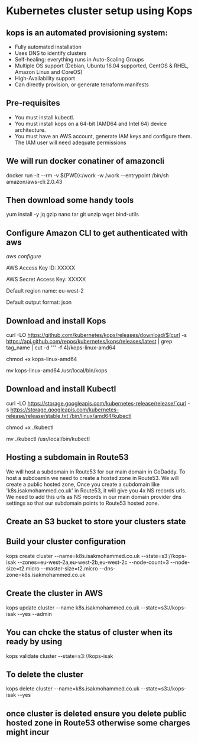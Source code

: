# Kubernetes cluster setup using Kops

## kops is an automated provisioning system:
* Fully automated installation
* Uses DNS to identify clusters
* Self-healing: everything runs in Auto-Scaling Groups
* Multiple OS support (Debian, Ubuntu 16.04 supported, CentOS & RHEL, Amazon Linux and CoreOS)
* High-Availability support
* Can directly provision, or generate terraform manifests 

## Pre-requisites
* You must install kubectl.
* You must install kops on a 64-bit (AMD64 and Intel 64) device architecture.
* You must have an AWS account, generate IAM keys and configure them. The IAM user will need adequate permissions



## We will run docker conatiner of amazoncli
docker run -it --rm -v ${PWD}:/work -w /work --entrypoint /bin/sh amazon/aws-cli:2.0.43

## Then download some handy tools 
yum install -y jq gzip nano tar git unzip wget bind-utils

## Configure Amazon CLI to get authenticated with aws

*aws configure*

AWS Access Key ID: XXXXX

AWS Secret Access Key: XXXXX

Default region name: eu-west-2

Default output format: json

## Download and install Kops
curl -LO https://github.com/kubernetes/kops/releases/download/$(curl -s https://api.github.com/repos/kubernetes/kops/releases/latest | grep tag_name | cut -d '"' -f 4)/kops-linux-amd64

chmod +x kops-linux-amd64

mv kops-linux-amd64 /usr/local/bin/kops

## Download and install Kubectl

curl -LO https://storage.googleapis.com/kubernetes-release/release/`curl -s https://storage.googleapis.com/kubernetes-release/release/stable.txt`/bin/linux/amd64/kubectl

chmod +x ./kubectl

mv ./kubectl /usr/local/bin/kubectl

## Hosting a subdomain in Route53

We will host a subdomain in Route53 for our main domain in GoDaddy. To host a subdoamin we need to create a hosted zone in Route53. We will create a public hosted zone, Once you create a subdomain like 'k8s.isakmohammed.co.uk' in  Route53, it will give you 4x NS records urls. We need to add this urls as NS records in our main domain provider dns settings so that our subdomain points to Route53 hosted zone. 

## Create an S3 bucket to store your clusters state


## Build your cluster configuration
kops create cluster --name=k8s.isakmohammed.co.uk --state=s3://kops-isak --zones=eu-west-2a,eu-west-2b,eu-west-2c --node-count=3 --node-size=t2.micro --master-size=t2.micro --dns-zone=k8s.isakmohammed.co.uk

## Create the cluster in AWS
kops update cluster --name k8s.isakmohammed.co.uk --state=s3://kops-isak --yes --admin

## You can chcke the status of cluster when its ready by using
kops validate cluster --state=s3://kops-isak

## To delete the cluster
kops delete cluster  --name=k8s.isakmohammed.co.uk --state=s3://kops-isak --yes

## once cluster is deleted ensure you delete public hosted zone in Route53 otherwise some charges might incur

